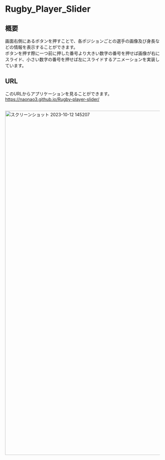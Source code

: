 # Rugby_Player_Slider

## 概要
画面右側にあるボタンを押すことで、各ポジションごとの選手の画像及び身長などの情報を表示することができます。</br>
ボタンを押す際に一つ前に押した番号より大きい数字の番号を押せば画像が右にスライド、小さい数字の番号を押せば左にスライドするアニメーションを実装しています。
## URL
このURLからアプリケーションを見ることができます。</br>
https://naonao3.github.io/Rugby-player-slider/</br>

##
<img width="1123" alt="スクリーンショット 2023-10-12 145207" src="https://github.com/Naonao3/Rugby-player-slider/assets/97473345/f242d554-cf45-4813-8066-7af80aceb7af">
